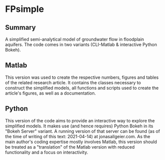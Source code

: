 # FPsimple

## Summary
A simplified semi-analytical model of groundwater flow in floodplain aquifers. The code comes in two variants (CLI-Matlab & interactive Python Bokeh).

## Matlab
This version was used to create the respective numbers, figures and tables of the related research article. It contains the classes necessary to construct the simplified models, all functions and scripts used to create the article's figures, as well as a documentation.

## Python
This version of the code aims to provide an interactive way to explore the simplified models. It makes use (and hence requires) Python Bokeh in its "Bokeh Server" variant. A running version of that server can be found (as of the time of writing of this text: 2021-04-14) at jonasallgeier.com.
As the main author's coding expertise mostly involves Matlab, this version should be treated as a "translation" of the Matlab version with reduced functionality and a focus on interactivity.